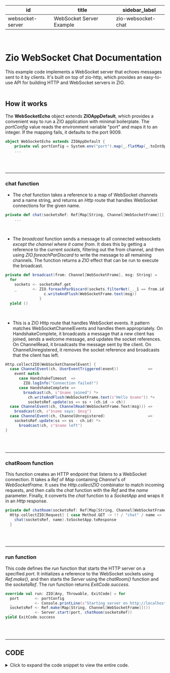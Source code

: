 | id               | title                    | sidebar_label      |
| ---------------- | ------------------------ | ------------------ |
| websocket-server | WebSocket Server Example | zio-websocket-chat |

<br>

# **Zio WebSocket Chat Documentation**

This example code implements a WebSocket server that echoes messages sent to it by clients. It's built on top of zio-http, which provides an easy-to-use API for building HTTP and WebSocket servers in ZIO.
</br>
<br>

## **How it works**

The **WebSocketEcho** object extends **ZIOAppDefault**, which provides a convenient way to run a ZIO application with minimal boilerplate. The _portConfig_ value reads the environment variable "port" and maps it to an integer. If the mapping fails, it defaults to the port 9009.

```scala
object WebSocketEcho extends ZIOAppDefault {
    private val portConfig = System.env("port").map(_.flatMap(_.toIntOption).getOrElse(9009))
    ...

```

</br>
<br>
<hr>

### **chat** function

- The _chat_ function takes a reference to a map of WebSocket channels and a name string, and returns an _Http_ route that handles WebSocket connections for the given name.

```scala
private def chat(socketsRef: Ref[Map[String, Channel[WebSocketFrame]]], name: String) =
    ...

```

</br>

- The _broadcast_ function sends a message to all connected websockets _except the channel where it came from_. It does this by getting a reference to the current _sockets_, filtering out the from channel, and then using _ZIO.foreachParDiscard_ to write the message to all remaining channels. The function returns a _ZIO_ effect that can be run to execute the broadcast.

```scala
private def broadcast(from: Channel[WebSocketFrame], msg: String) =
  for
    sockets <- socketsRef.get
    _       <- ZIO.foreachParDiscard(sockets.filterNot(_._1 == from.id).values) { c =>
                 c.writeAndFlush(WebSocketFrame.text(msg))
               }
  yield ()

```

<br>

- This is a ZIO Http route that handles WebSocket events. It pattern matches WebSocketChannelEvents and handles them appropriately. On HandshakeComplete, it broadcasts a message that a new client has joined, sends a welcome message, and updates the socket references. On ChannelRead, it broadcasts the message sent by the client. On ChannelUnregistered, it removes the socket reference and broadcasts that the client has left.

```scala
Http.collectZIO[WebSocketChannelEvent] {
  case ChannelEvent(ch, UserEventTriggered(event))             =>
    event match
      case HandshakeTimeout  =>
        ZIO.logInfo("Connection failed!")
      case HandshakeComplete =>
        broadcast(ch, s"$name joined") *>
          ch.writeAndFlush(WebSocketFrame.text(s"Hello $name")) *>
          socketsRef.update(ss => ss + (ch.id -> ch))
  case ChannelEvent(ch, ChannelRead(WebSocketFrame.Text(msg))) =>
    broadcast(ch, s"$name says: $msg")
  case ChannelEvent(ch, ChannelUnregistered)                   =>
    socketsRef.update(ss => ss - ch.id) *>
      broadcast(ch, s"$name left")
}

```

  </br>
  <br>
  <hr>

### **chatRoom** function

This function creates an HTTP endpoint that listens to a WebSocket connection. It takes a _Ref_ of _Map_ containing _Channel_'s of _WebSocketFrame_. It uses the _Http.collectZIO_ combinator to match incoming requests, and then calls the _chat_ function with the _Ref_ and the _name_ parameter. Finally, it converts the _chat_ function to a _SocketApp_ and wraps it in an _Http_ response.

```scala
private def chatRoom(socketsRef: Ref[Map[String, Channel[WebSocketFrame]]]): Http[Any, Nothing, Request, Response] =
  Http.collectZIO[Request] { case Method.GET -> !! / "chat" / name =>
    chat(socketsRef, name).toSocketApp.toResponse
  }

```

</br>
<br>
<hr>

### **run** function

This code defines the _run_ function that starts the HTTP server on a specified _port_. It initializes a reference to the WebSocket sockets using _Ref.make()_, and then starts the _Server_ using the _chatRoom()_ function and the _socketsRef_. The _run_ function returns _ExitCode.success_.

```scala
override val run: ZIO[Any, Throwable, ExitCode] = for
  port       <- portConfig
  _          <- Console.printLine(s"Starting server on http://localhost:$port")
  socketsRef <- Ref.make(Map[String, Channel[WebSocketFrame]]())
  _          <- Server.start(port, chatRoom(socketsRef))
yield ExitCode.success

```

</br>
<br>
<hr>

## **CODE**

<details>
<br>

```scala
import zio.*
import zio.Console.printLine
import zhttp.http.*
import zhttp.service.*
import zhttp.service.ChannelEvent.UserEvent.{ HandshakeComplete, HandshakeTimeout }
import zhttp.service.ChannelEvent.{ ChannelRead, ChannelUnregistered, UserEventTriggered }
import zhttp.socket.*
import zio.*
import zio.stream.ZStream

object WebSocketEcho extends ZIOAppDefault {

private val portConfig = System.env("port").map(_.flatMap(_.toIntOption).getOrElse(9009))

private def chat(socketsRef: Ref[Map[String, Channel[WebSocketFrame]]], name: String) =
def broadcast(from: Channel[WebSocketFrame], msg: String) =
for
sockets <- socketsRef.get
_ <- ZIO.foreachParDiscard(sockets.filterNot(_.\_1 == from.id).values) { c =>
c.writeAndFlush(WebSocketFrame.text(msg))
}
yield ()

    Http.collectZIO[WebSocketChannelEvent] {
      case ChannelEvent(ch, UserEventTriggered(event))             =>
        event match
          case HandshakeTimeout  =>
            ZIO.logInfo("Connection failed!")
          case HandshakeComplete =>
            broadcast(ch, s"$name joined") *>
              ch.writeAndFlush(WebSocketFrame.text(s"Hello $name")) *>
              socketsRef.update(ss => ss + (ch.id -> ch))
      case ChannelEvent(ch, ChannelRead(WebSocketFrame.Text(msg))) =>
        broadcast(ch, s"$name says: $msg")
      case ChannelEvent(ch, ChannelUnregistered)                   =>
        socketsRef.update(ss => ss - ch.id) *>
          broadcast(ch, s"$name left")
    }

private def chatRoom(socketsRef: Ref[Map[String, Channel[WebSocketFrame]]]): Http[Any, Nothing, Request, Response] =
Http.collectZIO[Request] { case Method.GET -> !! / "chat" / name =>
chat(socketsRef, name).toSocketApp.toResponse
}

override val run: ZIO[Any, Throwable, ExitCode] = for
port <- portConfig
_ <- Console.printLine(s"Starting server on http://localhost:$port")
socketsRef <- Ref.make(Map[String, Channel[WebSocketFrame]]())
_ <- Server.start(port, chatRoom(socketsRef))
yield ExitCode.success

}

```

  <summary>Click to expand the code snippet to view the entire code.</summary>
  </br>
</details>
</br>
